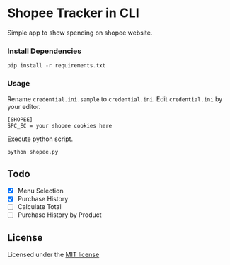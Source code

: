 # Shopee Tracker in CLI
Simple app to show spending on shopee website.

### Install Dependencies
```
pip install -r requirements.txt
```

### Usage
Rename `credential.ini.sample` to `credential.ini`.
Edit `credential.ini` by your editor.

```
[SHOPEE]
SPC_EC = your shopee cookies here
```

Execute python script.

```bash
python shopee.py
```

## Todo
- [x] Menu Selection
- [x] Purchase History
- [ ] Calculate Total
- [ ] Purchase History by Product

## License
Licensed under the [MIT license](http://opensource.org/licenses/MIT)